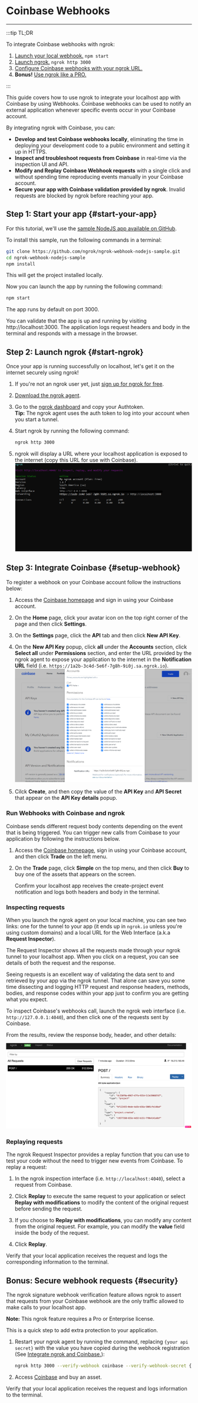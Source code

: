 # Coinbase Webhooks
------------

:::tip TL;DR

To integrate Coinbase webhooks with ngrok:
1. [Launch your local webhook.](#start-your-app) `npm start`
1. [Launch ngrok.](#start-ngrok) `ngrok http 3000`
1. [Configure Coinbase webhooks with your ngrok URL.](#setup-webhook)
1. **Bonus!** [Use ngrok like a PRO.](#security)

:::


This guide covers how to use ngrok to integrate your localhost app with Coinbase by using Webhooks.
Coinbase webhooks can be used to notify an external application whenever specific events occur in your Coinbase account. 

By integrating ngrok with Coinbase, you can:

- **Develop and test Coinbase webhooks locally**, eliminating the time in deploying your development code to a public environment and setting it up in HTTPS.
- **Inspect and troubleshoot requests from Coinbase** in real-time via the inspection UI and API.
- **Modify and Replay Coinbase Webhook requests** with a single click and without spending time reproducing events manually in your Coinbase account.
- **Secure your app with Coinbase validation provided by ngrok**. Invalid requests are blocked by ngrok before reaching your app.


## **Step 1**: Start your app {#start-your-app}

For this tutorial, we'll use the [sample NodeJS app available on GitHub](https://github.com/ngrok/ngrok-webhook-nodejs-sample). 

To install this sample, run the following commands in a terminal:

```bash
git clone https://github.com/ngrok/ngrok-webhook-nodejs-sample.git
cd ngrok-webhook-nodejs-sample
npm install
```

This will get the project installed locally.

Now you can launch the app by running the following command: 

```bash
npm start
```

The app runs by default on port 3000. 

You can validate that the app is up and running by visiting http://localhost:3000. The application logs request headers and body in the terminal and responds with a message in the browser.


## **Step 2**: Launch ngrok {#start-ngrok}

Once your app is running successfully on localhost, let's get it on the internet securely using ngrok! 

1. If you're not an ngrok user yet, just [sign up for ngrok for free](https://ngrok.com/signup).

1. [Download the ngrok agent](https://ngrok.com/download).

1. Go to the [ngrok dashboard](https://dashboard.ngrok.com) and copy your Authtoken. <br />
    **Tip:** The ngrok agent uses the auth token to log into your account when you start a tunnel.
    
1. Start ngrok by running the following command:
    ```bash
    ngrok http 3000
    ```

1. ngrok will display a URL where your localhost application is exposed to the internet (copy this URL for use with Coinbase).
    ![ngrok agent running](/img/integrations/launch_ngrok_tunnel.png)


## **Step 3**: Integrate  Coinbase {#setup-webhook}

To register a webhook on your Coinbase account follow the instructions below:

1. Access the [Coinbase homepage](https://www.coinbase.com/) and sign in using your Coinbase account.

1. On the **Home** page, click your avatar icon on the top right corner of the page and then click **Settings**.

1. On the **Settings** page, click the **API** tab and then click **New API Key**.

1. On the **New API Key** popup, click **all** under the **Accounts** section, click **Select all** under **Permissions** section, and enter the URL provided by the ngrok agent to expose your application to the internet in the **Notification URL** field (i.e. `https://1a2b-3c4d-5e6f-7g8h-9i0j.sa.ngrok.io`).
    ![coinbase URL to Publish](img/ngrok_url_configuration_coinbase.png)

1. Cilck **Create**, and then copy the value of the **API Key** and **API Secret** that appear on the **API Key details** popup.


### Run Webhooks with Coinbase and ngrok

Coinbase sends different request body contents depending on the event that is being triggered.
You can trigger new calls from Coinbase to your application by following the instructions below.

1. Access the [Coinbase homepage](https://www.coinbase.com/), sign in using your Coinbase account, and then click **Trade** on the left menu.

1. On the **Trade** page, click **Simple** on the top menu, and then click **Buy** to buy one of the assets that appears on the screen.

    Confirm your localhost app receives the create-project event notification and logs both headers and body in the terminal.


### Inspecting requests

When you launch the ngrok agent on your local machine, you can see two links: one for the tunnel to your app (it ends up in `ngrok.io` unless you're using custom domains) and a local URL for the Web Interface (a.k.a **Request Inspector**).

The Request Inspector shows all the requests made through your ngrok tunnel to your localhost app. When you click on a request, you can see details of both the request and the response.

Seeing requests is an excellent way of validating the data sent to and retrieved by your app via the ngrok tunnel. That alone can save you some time dissecting and logging HTTP request and response headers, methods, bodies, and response codes within your app just to confirm you are getting what you expect.

To inspect Coinbase's webhooks call, launch the ngrok web interface (i.e. `http://127.0.0.1:4040`), and then click one of the requests sent by Coinbase.

From the results, review the response body, header, and other details:

![ngrok Request Inspector](img/ngrok_introspection_coinbase_webhooks.png)


### Replaying requests

The ngrok Request Inspector provides a replay function that you can use to test your code without the need to trigger new events from Coinbase. To replay a request:

1. In the ngrok inspection interface (i.e. `http://localhost:4040`), select a request from Coinbase.

1. Click **Replay** to execute the same request to your application or select **Replay with modifications** to modify the content of the original request before sending the request.

1. If you choose to **Replay with modifications**, you can modify any content from the original request. For example, you can modify the **value** field inside the body of the request.

1. Click **Replay**.

Verify that your local application receives the request and logs the corresponding information to the terminal.


## **Bonus**: Secure webhook requests {#security}

The ngrok signature webhook verification feature allows ngrok to assert that requests from your Coinbase webhook are the only traffic allowed to make calls to your localhost app.

**Note:** This ngrok feature requires a Pro or Enterprise license.

This is a quick step to add extra protection to your application.

1. Restart your ngrok agent by running the command, replacing `{your api secret}` with the value you have copied during the webhook registration (See [Integrate ngrok and Coinbase.](#setup-webhook)):
    ```bash
    ngrok http 3000 --verify-webhook coinbase --verify-webhook-secret {your api secret}
    ```

1. Access [Coinbase](https://www.coinbase.com/) and buy an asset.

Verify that your local application receives the request and logs information to the terminal.
